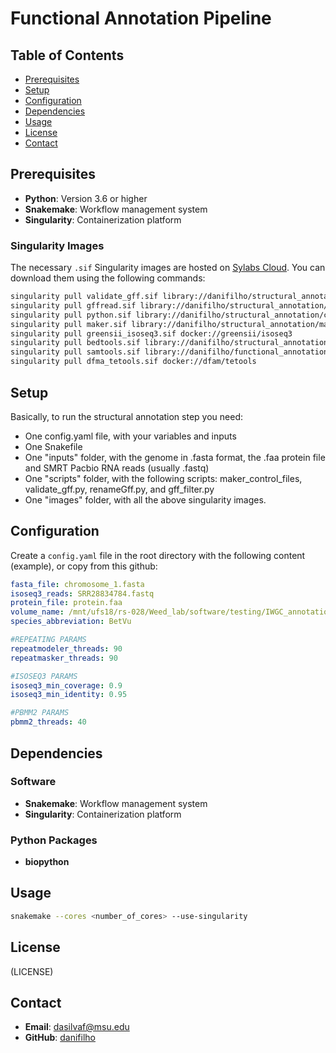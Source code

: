 # Functional Annotation Pipeline

## Table of Contents

- [Prerequisites](#prerequisites)
- [Setup](#setup)
- [Configuration](#configuration)
- [Dependencies](#dependencies)
- [Usage](#usage)
- [License](#license)
- [Contact](#contact)


## Prerequisites

- **Python**: Version 3.6 or higher
- **Snakemake**: Workflow management system
- **Singularity**: Containerization platform

### Singularity Images

The necessary `.sif` Singularity images are hosted on [Sylabs Cloud](https://cloud.sylabs.io/library/danifilho/functional_annotation_images). You can download them using the following commands:

```bash
singularity pull validate_gff.sif library://danifilho/structural_annotation/validate_gff:sha256.e438afcf3e0e3c3e892adeb8bc85fa04d93c6616031780cc80e4e6177f99d4cf
singularity pull gffread.sif library://danifilho/structural_annotation/rename_gff:sha256.98c0b56f2adef78a924496d9611a1ed56399d1a4fa0f213e077c4d6d65f5d9dc 
singularity pull python.sif library://danifilho/structural_annotation/custom_python:sha256.1a24456dca10a0b791d929fec50a7db0d768a9e340b31f0134d2053a2e160cd1
singularity pull maker.sif library://danifilho/structural_annotation/maker:sha256.60d7f06b2d2cc97fd764b5002d9873dd14b1eacbf6f58645515e47416ee5828b
singularity pull greensii_isoseq3.sif docker://greensii/isoseq3
singularity pull bedtools.sif library://danifilho/structural_annotation/bedtools:sha256.2a0840734f789467ee1a2357a55fd23db4c4eac8ee41adb39902900ed45ca07a
singularity pull samtools.sif library://danifilho/functional_annotation_images/samtools:sha256.756b3e649207b774365c7e35edcbe106b644e345baeb3f2aee77285e1a4799be
singularity pull dfma_tetools.sif docker://dfam/tetools 
```

## Setup

Basically, to run the structural annotation step you need:
- One config.yaml file, with your variables and inputs
- One Snakefile
- One "inputs" folder, with the genome in .fasta format, the .faa protein file and SMRT Pacbio RNA reads (usually .fastq)
- One "scripts" folder, with the following scripts: maker_control_files, validate_gff.py, renameGff.py, and gff_filter.py
- One "images" folder, with all the above singularity images.

## Configuration

Create a `config.yaml` file in the root directory with the following content (example), or copy from this github:

```yaml
fasta_file: chromosome_1.fasta
isoseq3_reads: SRR28834784.fastq
protein_file: protein.faa
volume_name: /mnt/ufs18/rs-028/Weed_lab/software/testing/IWGC_annotation/structural
species_abbreviation: BetVu

#REPEATING PARAMS
repeatmodeler_threads: 90
repeatmasker_threads: 90

#ISOSEQ3 PARAMS
isoseq3_min_coverage: 0.9
isoseq3_min_identity: 0.95

#PBMM2 PARAMS
pbmm2_threads: 40
```

## Dependencies

### Software

- **Snakemake**: Workflow management system
- **Singularity**: Containerization platform

### Python Packages

- **biopython**

## Usage

```bash
snakemake --cores <number_of_cores> --use-singularity
```
## License

(LICENSE)

## Contact

- **Email**: dasilvaf@msu.edu
- **GitHub**: [danifilho](https://github.com/danifilho)
